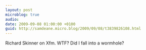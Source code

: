 ```yaml
---
layout: post
microblog: true
audio: 
date: 2009-09-08 01:00:00 +0100
guid: http://samdeane.micro.blog/2009/09/08/t3839826108.html
---
```

Richard Skinner on Xfm. WTF? Did I fall into a wormhole?
